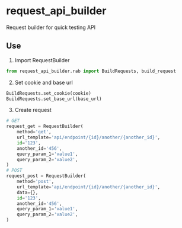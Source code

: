 # request_api_builder
Request builder for quick testing API

## Use
 1. Import RequestBuilder
```python
from request_api_builder.rab import BuildRequests, build_request
```
2. Set cookie and base url
```python
BuildRequests.set_cookie(cookie)
BuildRequests.set_base_url(base_url)
```
3. Create request
```python
# GET
request_get = RequestBuilder(
    method='get',
    url_template='api/endpoint/{id}/another/{another_id}',
    id='123',
    another_id='456',
    query_param_1='value1',
    query_param_2='value2',
)
# POST
request_post = RequestBuilder(
    method='post',
    url_template='api/endpoint/{id}/another/{another_id}',
    data={},
    id='123',
    another_id='456',
    query_param_1='value1',
    query_param_2='value2',
)
```